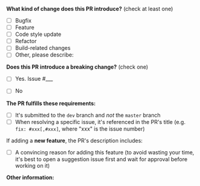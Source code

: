 <!--
Please make sure to read the Pull Request Guidelines:
https://github.com/amethyst/atelier-ui/dev/.github/CONTRIBUTING.md#pull-request-guidelines
-->

<!-- PULL REQUEST TEMPLATE -->
<!-- (Update "[ ]" to "[x]" to check a box) -->

**What kind of change does this PR introduce?** (check at least one)
<!--
If you are introducing a new binding, you must reference an issue where this binding has been proposed, discussed and approved by the maintainers.
-->

- [ ] Bugfix
- [ ] Feature
- [ ] Code style update
- [ ] Refactor
- [ ] Build-related changes
- [ ] Other, please describe:

**Does this PR introduce a breaking change?** (check one)
<!--
If yes, please describe the impact and migration path for existing applications in an attached issue. Filing a PR with breaking changes that has not been discussed and approved by the maintainers in an issue will be immediately closed.
-->

- [ ] Yes. Issue #___
- [ ] No


**The PR fulfills these requirements:**

- [ ] It's submitted to the `dev` branch and _not_ the `master` branch
- [ ] When resolving a specific issue, it's referenced in the PR's title (e.g. `fix: #xxx[,#xxx]`, where "xxx" is the issue number)

If adding a **new feature**, the PR's description includes:
- [ ] A convincing reason for adding this feature (to avoid wasting your time, it's best to open a suggestion issue first and wait for approval before working on it)

**Other information:**
